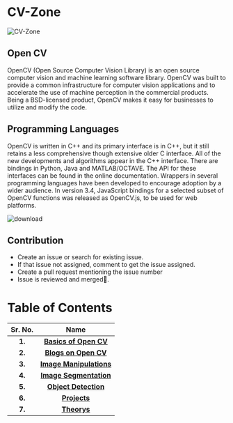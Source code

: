 # CV-Zone

![CV-Zone](https://socialify.git.ci/Robotics-Club-BMU/CV-Zone/image?font=Inter&forks=1&issues=1&language=1&owner=1&stargazers=1&theme=Light)

## Open CV

OpenCV (Open Source Computer Vision Library) is an open source computer vision and machine learning software library. OpenCV was built to provide a common infrastructure for computer vision applications and to accelerate the use of machine perception in the commercial products. Being a BSD-licensed product, OpenCV makes it easy for businesses to utilize and modify the code.

## Programming Languages

OpenCV is written in C++ and its primary interface is in C++, but it still retains a less comprehensive though extensive older C interface. All of the new developments and algorithms appear in the C++ interface. There are bindings in Python, Java and MATLAB/OCTAVE. The API for these interfaces can be found in the online documentation. Wrappers in several programming languages have been developed to encourage adoption by a wider audience. In version 3.4, JavaScript bindings for a selected subset of OpenCV functions was released as OpenCV.js, to be used for web platforms.

![download](https://user-images.githubusercontent.com/58645688/138154976-6248ede2-78cf-4f06-881d-0dd959f6a2de.png)

## Contribution
* Create an issue or search for existing issue.
* If that issue not assigned, comment to get the issue assigned.
* Create a pull request mentioning the issue number
* Issue is reviewed and merged🎉.

# Table of Contents

Sr. No.                    |   Name               
:-------------------------:|:-------------------------:|
**1.**                 | [**Basics of Open CV**](https://github.com/Robotics-Club-BMU/CV-Zone/tree/main/Basics_of_OpenCV)                        
**2.**                 | [**Blogs on Open CV**](https://github.com/Robotics-Club-BMU/CV-Zone/tree/main/Blogs)                   
**3.**                 | [**Image Manipulations**](https://github.com/Robotics-Club-BMU/CV-Zone/tree/main/Image_Manipulations)                    
**4.**                 | [**Image Segmentation**](https://github.com/Robotics-Club-BMU/CV-Zone/tree/main/Image_Segmentation)                    
**5.**                 | [**Object Detection**](https://github.com/Robotics-Club-BMU/CV-Zone/tree/main/Object_Detection)                        
**6.**                 | [**Projects**](https://github.com/Robotics-Club-BMU/CV-Zone/tree/main/Projects)                            
**7.**                 | [**Theorys**](https://github.com/Robotics-Club-BMU/CV-Zone/tree/main/Theory)                                    
